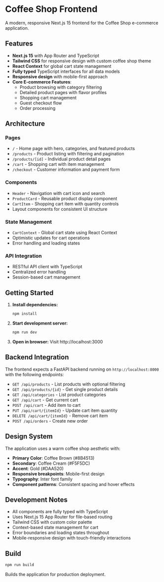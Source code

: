 # Coffee Shop Frontend

A modern, responsive Next.js 15 frontend for the Coffee Shop e-commerce application.

## Features

- **Next.js 15** with App Router and TypeScript
- **Tailwind CSS** for responsive design with custom coffee shop theme
- **React Context** for global cart state management
- **Fully typed** TypeScript interfaces for all data models
- **Responsive design** with mobile-first approach
- **Core E-commerce Features**:
  - Product browsing with category filtering
  - Detailed product pages with flavor profiles
  - Shopping cart management
  - Guest checkout flow
  - Order processing

## Architecture

### Pages
- `/` - Home page with hero, categories, and featured products
- `/products` - Product listing with filtering and pagination
- `/products/[id]` - Individual product detail pages
- `/cart` - Shopping cart with item management
- `/checkout` - Customer information and payment form

### Components
- `Header` - Navigation with cart icon and search
- `ProductCard` - Reusable product display component
- `CartItem` - Shopping cart item with quantity controls
- Layout components for consistent UI structure

### State Management
- `CartContext` - Global cart state using React Context
- Optimistic updates for cart operations
- Error handling and loading states

### API Integration
- RESTful API client with TypeScript
- Centralized error handling
- Session-based cart management

## Getting Started

1. **Install dependencies:**
   ```bash
   npm install
   ```

2. **Start development server:**
   ```bash
   npm run dev
   ```

3. **Open in browser:**
   Visit http://localhost:3000

## Backend Integration

The frontend expects a FastAPI backend running on `http://localhost:8000` with the following endpoints:

- `GET /api/products` - List products with optional filtering
- `GET /api/products/{id}` - Get single product details
- `GET /api/categories` - List product categories
- `GET /api/cart` - Get current cart
- `POST /api/cart` - Add item to cart
- `PUT /api/cart/{itemId}` - Update cart item quantity
- `DELETE /api/cart/{itemId}` - Remove cart item
- `POST /api/orders` - Create new order

## Design System

The application uses a warm coffee shop aesthetic with:

- **Primary Color**: Coffee Brown (#8B4513)
- **Secondary**: Coffee Cream (#F5F5DC)
- **Accent**: Gold (#DAA520)
- **Responsive breakpoints**: Mobile-first design
- **Typography**: Inter font family
- **Component patterns**: Consistent spacing and hover effects

## Development Notes

- All components are fully typed with TypeScript
- Uses Next.js 15 App Router for file-based routing
- Tailwind CSS with custom color palette
- Context-based state management for cart
- Error boundaries and loading states throughout
- Mobile-responsive design with touch-friendly interactions

## Build

```bash
npm run build
```

Builds the application for production deployment.
